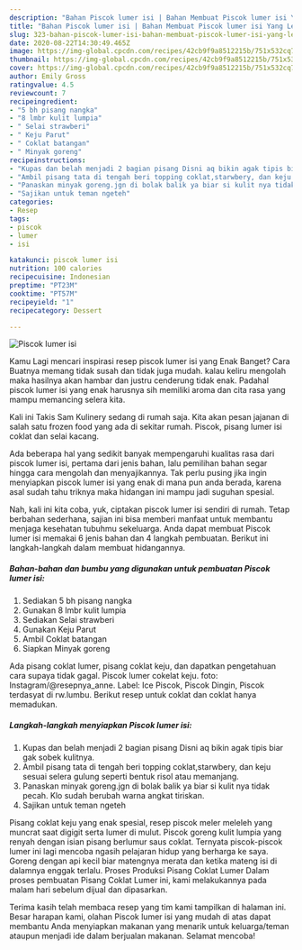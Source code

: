 ```yaml
---
description: "Bahan Piscok lumer isi | Bahan Membuat Piscok lumer isi Yang Lezat"
title: "Bahan Piscok lumer isi | Bahan Membuat Piscok lumer isi Yang Lezat"
slug: 323-bahan-piscok-lumer-isi-bahan-membuat-piscok-lumer-isi-yang-lezat
date: 2020-08-22T14:30:49.465Z
image: https://img-global.cpcdn.com/recipes/42cb9f9a8512215b/751x532cq70/piscok-lumer-isi-foto-resep-utama.jpg
thumbnail: https://img-global.cpcdn.com/recipes/42cb9f9a8512215b/751x532cq70/piscok-lumer-isi-foto-resep-utama.jpg
cover: https://img-global.cpcdn.com/recipes/42cb9f9a8512215b/751x532cq70/piscok-lumer-isi-foto-resep-utama.jpg
author: Emily Gross
ratingvalue: 4.5
reviewcount: 7
recipeingredient:
- "5 bh pisang nangka"
- "8 lmbr kulit lumpia"
- " Selai strawberi"
- " Keju Parut"
- " Coklat batangan"
- " Minyak goreng"
recipeinstructions:
- "Kupas dan belah menjadi 2 bagian pisang Disni aq bikin agak tipis biar gak sobek kulitnya."
- "Ambil pisang tata di tengah beri topping coklat,starwbery, dan keju sesuai selera gulung seperti bentuk risol atau memanjang."
- "Panaskan minyak goreng.jgn di bolak balik ya biar si kulit nya tidak pecah. Klo sudah berubah warna angkat tiriskan."
- "Sajikan untuk teman ngeteh"
categories:
- Resep
tags:
- piscok
- lumer
- isi

katakunci: piscok lumer isi 
nutrition: 100 calories
recipecuisine: Indonesian
preptime: "PT23M"
cooktime: "PT57M"
recipeyield: "1"
recipecategory: Dessert

---
```



![Piscok lumer isi](https://img-global.cpcdn.com/recipes/42cb9f9a8512215b/751x532cq70/piscok-lumer-isi-foto-resep-utama.jpg)

Kamu Lagi mencari inspirasi resep piscok lumer isi yang Enak Banget? Cara Buatnya memang tidak susah dan tidak juga mudah. kalau keliru mengolah maka hasilnya akan hambar dan justru cenderung tidak enak. Padahal piscok lumer isi yang enak harusnya sih memiliki aroma dan cita rasa yang mampu memancing selera kita.

Kali ini Takis Sam Kulinery sedang di rumah saja. Kita akan pesan jajanan di salah satu frozen food yang ada di sekitar rumah. Piscok, pisang lumer isi coklat dan selai kacang.

Ada beberapa hal yang sedikit banyak mempengaruhi kualitas rasa dari piscok lumer isi, pertama dari jenis bahan, lalu pemilihan bahan segar hingga cara mengolah dan menyajikannya. Tak perlu pusing jika ingin menyiapkan piscok lumer isi yang enak di mana pun anda berada, karena asal sudah tahu triknya maka hidangan ini mampu jadi suguhan spesial.


Nah, kali ini kita coba, yuk, ciptakan piscok lumer isi sendiri di rumah. Tetap berbahan sederhana, sajian ini bisa memberi manfaat untuk membantu menjaga kesehatan tubuhmu sekeluarga. Anda dapat membuat Piscok lumer isi memakai 6 jenis bahan dan 4 langkah pembuatan. Berikut ini langkah-langkah dalam membuat hidangannya.

<!--inarticleads1-->

##### Bahan-bahan dan bumbu yang digunakan untuk pembuatan Piscok lumer isi:

1. Sediakan 5 bh pisang nangka
1. Gunakan 8 lmbr kulit lumpia
1. Sediakan  Selai strawberi
1. Gunakan  Keju Parut
1. Ambil  Coklat batangan
1. Siapkan  Minyak goreng


Ada pisang coklat lumer, pisang coklat keju, dan dapatkan pengetahuan cara supaya tidak gagal. Piscok lumer cokelat keju. foto: Instagram/@resepnya_anne. Label: Ice Piscok, Piscok Dingin, Piscok terdasyat di rw.lumbu. Berikut resep untuk coklat dan coklat hanya memadukan. 

<!--inarticleads2-->

##### Langkah-langkah menyiapkan Piscok lumer isi:

1. Kupas dan belah menjadi 2 bagian pisang Disni aq bikin agak tipis biar gak sobek kulitnya.
1. Ambil pisang tata di tengah beri topping coklat,starwbery, dan keju sesuai selera gulung seperti bentuk risol atau memanjang.
1. Panaskan minyak goreng.jgn di bolak balik ya biar si kulit nya tidak pecah. Klo sudah berubah warna angkat tiriskan.
1. Sajikan untuk teman ngeteh


Pisang coklat keju yang enak spesial, resep piscok meler meleleh yang muncrat saat digigit serta lumer di mulut. Piscok goreng kulit lumpia yang renyah dengan isian pisang berlumur saus coklat. Ternyata piscok-piscok lumer ini lagi mencoba ngasih pelajaran hidup yang berharga ke saya. Goreng dengan api kecil biar matengnya merata dan ketika mateng isi di dalamnya enggak terlalu. Proses Produksi Pisang Coklat Lumer Dalam proses pembuatan Pisang Coklat Lumer ini, kami melakukannya pada malam hari sebelum dijual dan dipasarkan. 

Terima kasih telah membaca resep yang tim kami tampilkan di halaman ini. Besar harapan kami, olahan Piscok lumer isi yang mudah di atas dapat membantu Anda menyiapkan makanan yang menarik untuk keluarga/teman ataupun menjadi ide dalam berjualan makanan. Selamat mencoba!
